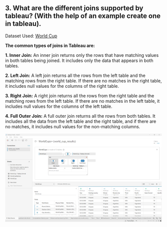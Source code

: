 ## 3. What are the different joins supported by tableau? (With the help of an example create one in tableau).

Dataset Used: [World Cup](Datasets/world_cup_results.xlsx)

<b>The common types of joins in Tableau are:</b>

<b>1. Inner Join:</b> 
An inner join returns only the rows that have matching values in both tables being joined. It includes only the data that appears in both tables.

<b>2. Left Join:</b> 
A left join returns all the rows from the left table and the matching rows from the right table. If there are no matches in the right table, it includes null values for the columns of the right table.

<b>3. Right Join:</b> 
A right join returns all the rows from the right table and the matching rows from the left table. If there are no matches in the left table, it includes null values for the columns of the left table.

<b>4. Full Outer Join:</b> 
A full outer join returns all the rows from both tables. It includes all the data from the left table and the right table, and if there are no matches, it includes null values for the non-matching columns.

<img src="images/Joins.png">
